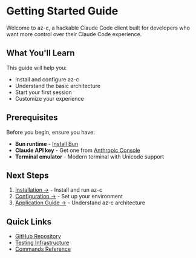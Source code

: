 # Getting Started Guide

Welcome to az-c, a hackable Claude Code client built for developers who want more control over their Claude Code experience.

## What You'll Learn

This guide will help you:

- Install and configure az-c
- Understand the basic architecture
- Start your first session
- Customize your experience

## Prerequisites

Before you begin, ensure you have:

- **Bun runtime** - [Install Bun](https://bun.sh/)
- **Claude API key** - Get one from [Anthropic Console](https://console.anthropic.com/)
- **Terminal emulator** - Modern terminal with Unicode support

## Next Steps

1. [Installation →](/guide/getting-started) - Install and run az-c
2. [Configuration →](/guide/configuration) - Set up your environment
3. [Application Guide →](/application/) - Understand az-c architecture

## Quick Links

- [GitHub Repository](https://github.com/DAOresearch/az-c)
- [Testing Infrastructure](/testing/)
- [Commands Reference](/commands/)

